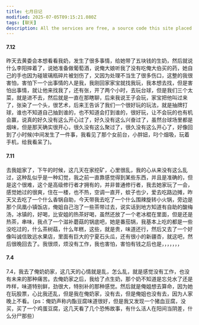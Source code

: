 ```yaml
---
title: 七月日记
modified: 2025-07-05T09:15:21.080Z
tags: [聊天]
description: All the services are free, a source code this site placed on github repository and intergration with netlify service, another service that you can use is github page for hosting your own static site.
---
```

#### 7.12
昨天去黄委会本想看看我奶，发生了很多事情，给她带了五块钱的生奶，然后就说什么李阳摔着了，说她准备做葡萄酒，说俺大娘听我了没有吃俺大伯买的药，她自己的手也因为碰玻璃瓶碎片被划伤了，又因为处理不当生了很多伤口，这整的我很害怕，害怕下一个出事情的人是我，我刚回家家宝就找我玩，我本想去找，但是害怕出事情，就让他来找我了，还有张，开了两个小时，去玩台球，但是我们三个太菜，就是进不去，然后就是一直在那瞎聊，后来我说王子会玩，家宝把他叫过来了，张染了一个头，很艺术，后来王告诉了我们一个很好玩的玩法，就是抽牌打球，谁也不知道自己抽到谁的，也不知道会打到谁的，很好玩，让不会玩的也有机会赢，说真的好久没有这么开心过了，好久没有这么兴奋过了，虽然台球场里都是烟味，但是那天确实很开心，很久没有这么聚过了，很久没有这么开心了，好像回到了小时候(中间发生了一件事，我看见了那个女前台，小胖妞，叼个烟吸，玩着手机，给我看呆了)。
#### 7.11
去我姐家了，下午的时候，这几天在家挖矿，心里很乱，我的心从来没有这么乱过，这种乱似乎是一种幻觉，我之前一直靠感觉得到某些东西，并且是准确的，但是这个很难，这个是高级修行者才拥有的，并非普通修行者，我去她家玩了一会，感觉她过的很爽，住在一楼，也不热，空调一直开，蚊子也少，爱去吃路边摊，昨天又去吃了一个什么香锅自助，今天带我去吃了一个什么围辣旋转小火锅，旁边是那个凤凰小镇饭店，俺姐自己泡了一些茶带过去，说实话到地方知道有自助的酸梅汤，冰镇的，好喝，比安姐的热茶好喝，虽然还放了一个老冰棍在里面，但是还是热茶，串味，我点了一个滋补蘑菇的锅底吧，她是番茄锅，我基本上吃的都是一些没吃过的，什么茶树菇，什么年糕，这些，就是贵，味道还行，然后又去了一个好像叫诚信致远水果店，里面有巨大的宁夏石头瓜，还有很小的新疆杏，就这吧，然后很晚回去了。我很烦，烦没有工作，我也害怕，害怕有钱之后也是，，，，，，，
#### 7.4
7.4，我去了俺奶奶家，这几天的心情就是乱，怎么乱，就是感觉没有工作，也没有未来的那种痛苦。去俺奶家之后，我给了点生奶，那个奶不知道是忘兑水了还是咋样，味道特别鲜，劲很大，特别补的那种感觉。然后就是俺姐想去算命，因为她在玩股票，心比我还乱，但是我在俺奶家，没有去，但是俺姐也没有去，因为人家晚上不看。（ps：俺奶声称内酯豆腐味道很好，但是我又发现一个猪血豆腐，没买，买了一个鸡蛋豆腐，这几天看了几个恐怖故事，有什么活人在阳间当阴差，什么分尸那些）
